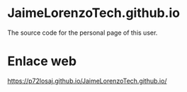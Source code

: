 # JaimeLorenzoTech.github.io
The source code for the personal page of this user.

# Enlace web
https://p72losaj.github.io/JaimeLorenzoTech.github.io/
